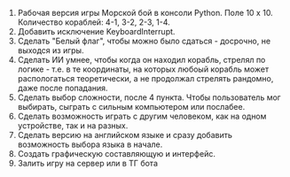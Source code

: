 1. Рабочая версия игры Морской бой в консоли Python. Поле 10 х 10. Количество кораблей: 4-1, 3-2, 2-3, 1-4. 
2. Добавить исключение KeyboardInterrupt. 
3. Сделать "Белый флаг", чтобы можно было сдаться - досрочно, не выходся из игры. 
4. Сделать ИИ умнее, чтобы когда он находил корабль, стрелял по логике - т.е. в те координаты, на которых любоый корабль может распологаться теоретически, а не продолжал стрелять рандомно, даже после попадания. 
5. Сделать выбор сложности, после 4 пункта. Чтобы пользователь мог выбирать, сыграть с сильным компьютером или послабее. 
6. Сделать возможность играть с другим человеком, как на одном устройстве, так и на разных. 
7. Сделать версию на английском языке и сразу добавить возможность выбора языка в начале. 
8. Создать графическую составляющую и интерфейс. 
9. Залить игру на сервер или в ТГ бота
